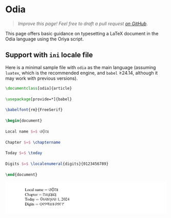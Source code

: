 # Odia

<blockquote>
  <p><em>Improve this page! Feel free to draft a pull request <a href="https://github.com/latex3/babel/tree/docs/docs">on GitHub</a></em>.</p>
</blockquote>

This page offers basic guidance on typesetting a LaTeX document in the
Odia language using the Oriya script.

## Support with `ini` locale file

Here is a minimal sample file with `odia` as the main language
(assuming `luatex`, which is the recommended engine, and `babel` ≥24.14,
although it may work with previous versions).

```tex
\documentclass[odia]{article}

\usepackage[provide=*]{babel}

\babelfont{rm}{FreeSerif}

\begin{document}

Local name $=$ ଓଡ଼ିଆ

Chapter $=$ \chaptername

Today $=$ \today

Digits $=$ \localenumeral{digits}{0123456789}

\end{document}
```

![](../media/locale-odia.png)
